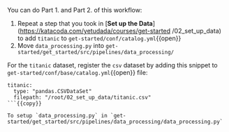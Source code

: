 You can do Part 1. and Part 2. of this workflow:
1. Repeat a step that you took in [**Set up the Data**](https://katacoda.com/yetudada/courses/get-started
/02_set_up_data) to add `titanic` to `get-started/conf/catalog.yml`{{open}}
2. Move `data_processing.py` into `get-started/get_started/src/pipelines/data_processing/`

For the `titanic` dataset, register the `csv` dataset by adding this snippet to `get-started/conf/base/catalog.yml`{{open}} file:

```
titanic:
  type: "pandas.CSVDataSet"
  filepath: "/root/02_set_up_data/titanic.csv"
```{{copy}}

To setup `data_processing.py` in `get-started/get_started/src/pipelines/data_processing/data_processing.py`